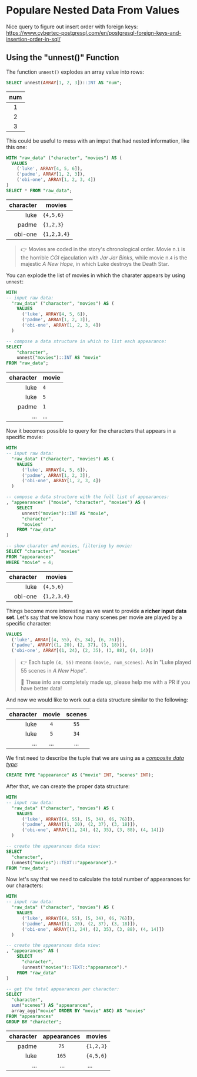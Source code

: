# Populare Nested Data From Values


Nice query to figure out insert order with foreign keys:
https://www.cybertec-postgresql.com/en/postgresql-foreign-keys-and-insertion-order-in-sql/

## Using the "unnest()" Function

The function `unnest()` explodes an array value into rows:

```sql
SELECT unnest(ARRAY[1, 2, 3])::INT AS "num";
```

| num |
|:---:|
|  1  |
|  2  |
|  3  |

This could be useful to mess with an imput that had nested information, like this one:

```sql
WITH "raw_data" ("character", "movies") AS (
  VALUES
    ('luke', ARRAY[4, 5, 6]),
    ('padme', ARRAY[1, 2, 3]),
    ('obi-one', ARRAY[1, 2, 3, 4])
)
SELECT * FROM "raw_data";
```

| character | movies      |
|----------:|-------------|
|      luke | `{4,5,6}`   |
|     padme | `{1,2,3}`   |
|   obi-one | `{1,2,3,4}` |

> 👉 Movies are coded in the story's chronological order. Movie n.`1` is the horrible _CGI_ ejaculation with _Jar Jar Binks_, while movie n.`4` is the majestic _A New Hope_, in which Luke destroys the Death Star.

You can explode the list of movies in which the charater appears by using `unnest`:

```sql
WITH 
-- input raw data:
  "raw_data" ("character", "movies") AS (
    VALUES
      ('luke', ARRAY[4, 5, 6]),
      ('padme', ARRAY[1, 2, 3]),
      ('obi-one', ARRAY[1, 2, 3, 4])
  )

-- compose a data structure in which to list each appearance:
SELECT 
	"character", 
	unnest("movies")::INT AS "movie" 
FROM "raw_data";
```

| character | movie |
|----------:|-------|
|      luke | `4`   |
|      luke | `5`   |
|     padme | `1`   |
|       ... | ...   |

Now it becomes possible to query for the characters that appears in a specific movie:

```sql
WITH 
-- input raw data:
  "raw_data" ("character", "movies") AS (
    VALUES
      ('luke', ARRAY[4, 5, 6]),
      ('padme', ARRAY[1, 2, 3]),
      ('obi-one', ARRAY[1, 2, 3, 4])
  )

-- compose a data structure with the full list of appearances:
, "appearances" ("movie", "character", "movies") AS (
	SELECT  
      unnest("movies")::INT AS "movie",
      "character", 
      "movies"
    FROM "raw_data"
)

-- show charater and movies, filtering by movie:
SELECT "character", "movies"
FROM "appearances" 
WHERE "movie" = 4;
```

| character | movies      |
|----------:|-------------|
|      luke | `{4,5,6}`   |
|   obi-one | `{1,2,3,4}` |

Things become more interesting as we want to provide **a richer input data set**. Let's say that we know how many scenes per movie are played by a specific character:

```sql
VALUES
  ('luke', ARRAY[(4, 55), (5, 34), (6, 76)]),
  ('padme', ARRAY[(1, 20), (2, 37), (3, 18)]),
  ('obi-one', ARRAY[(1, 24), (2, 35), (3, 88), (4, 14)])
```

> 👉 Each tuple `(4, 55)` means `(movie, num_scenes)`. As in "Luke played 55 scenes in _A New Hope_". 
>
> 🥸 These info are completely made up, please help me with a PR if you have better data!

And now we would like to work out a data structure similar to the following:

| character | movie | scenes |
|----------:|:-----:|:------:|
|      luke |  `4`  |  `55`  |
|      luke |  `5`  |  `34`  |
|       ... |  ...  |  ...   |

We first need to describe the tuple that we are using as a [_composite data type_](https://www.postgresql.org/docs/current/rowtypes.html):

```sql
CREATE TYPE "appearance" AS ("movie" INT, "scenes" INT);
```

After that, we can create the proper data structure:

```sql
WITH 
-- input raw data:
  "raw_data" ("character", "movies") AS (
    VALUES
      ('luke', ARRAY[(4, 55), (5, 34), (6, 76)]),
      ('padme', ARRAY[(1, 20), (2, 37), (3, 18)]),
      ('obi-one', ARRAY[(1, 24), (2, 35), (3, 88), (4, 14)])
  )

-- create the appearances data view:
SELECT
  "character",   
  (unnest("movies")::TEXT::"appearance").*
FROM "raw_data";
```

Now let's say that we need to calculate the total number of appearances for our characters:

```sql
WITH 
-- input raw data:
  "raw_data" ("character", "movies") AS (
    VALUES
      ('luke', ARRAY[(4, 55), (5, 34), (6, 76)]),
      ('padme', ARRAY[(1, 20), (2, 37), (3, 18)]),
      ('obi-one', ARRAY[(1, 24), (2, 35), (3, 88), (4, 14)])
  )

-- create the appearances data view:
, "appearances" AS (
    SELECT
      "character",   
      (unnest("movies")::TEXT::"appearance").*
    FROM "raw_data"
)

-- get the total appearances per character:
SELECT
  "character", 
  sum("scenes") AS "appearances",
  array_agg("movie" ORDER BY "movie" ASC) AS "movies"
FROM "appearances"
GROUP BY "character";
```

| character | appearances | movies    |
|----------:|:-----------:|-----------|
|     padme |    `75`     | `{1,2,3}` |
|      luke |    `165`    | `{4,5,6}` |
| ... | ... | ... | ... |